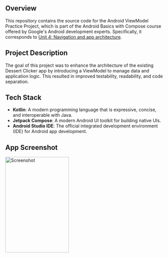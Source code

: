 ## Overview

This repository contains the source code for the Android ViewModel Practice Project, which is part of the Android Basics with Compose course offered by Google's Android development experts. Specifically, it corresponds to [Unit 4: Navigation and app architecture](https://developer.android.com/codelabs/basic-android-kotlin-compose-practice-navigation).

## Project Description

The goal of this project was to enhance the architecture of the existing Dessert Clicker app by introducing a ViewModel to manage data and application logic. This resulted in improved testability, readability, and code separation. 

## Tech Stack

- **Kotlin**: A modern programming language that is expressive, concise, and interoperable with Java.
- **Jetpack Compose**: A modern Android UI toolkit for building native UIs.
- **Android Studio IDE**: The official integrated development environment (IDE) for Android app development.

## App Screenshot

<img src="https://developer.android.com/static/codelabs/basic-android-kotlin-compose-activity-lifecycle/img/b494a56f9ba0f83d_1440.png" width="200" height="300" alt="Screenshot">
